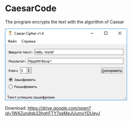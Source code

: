 # CaesarCode
The program encrypts the text with the algorithm of Caesar

![Screenshot](https://raw.githubusercontent.com/DionysusBenstein/CaesarCode/raw/image_2018-04-06_20-50-29.png)

Download: https://drive.google.com/open?id=1W4Zundqb33hghFTY7seMeJUumxYDUeyJ
